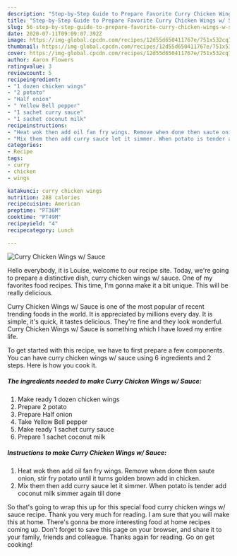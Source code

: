 ```yaml
---
description: "Step-by-Step Guide to Prepare Favorite Curry Chicken Wings w/ Sauce"
title: "Step-by-Step Guide to Prepare Favorite Curry Chicken Wings w/ Sauce"
slug: 56-step-by-step-guide-to-prepare-favorite-curry-chicken-wings-w-sauce
date: 2020-07-11T09:09:07.392Z
image: https://img-global.cpcdn.com/recipes/12d55d650411767e/751x532cq70/curry-chicken-wings-w-sauce-recipe-main-photo.jpg
thumbnail: https://img-global.cpcdn.com/recipes/12d55d650411767e/751x532cq70/curry-chicken-wings-w-sauce-recipe-main-photo.jpg
cover: https://img-global.cpcdn.com/recipes/12d55d650411767e/751x532cq70/curry-chicken-wings-w-sauce-recipe-main-photo.jpg
author: Aaron Flowers
ratingvalue: 3
reviewcount: 5
recipeingredient:
- "1 dozen chicken wings"
- "2 potato"
- "Half onion"
- " Yellow Bell pepper"
- "1 sachet curry sauce"
- "1 sachet coconut milk"
recipeinstructions:
- "Heat wok then add oil fan fry wings. Remove when done then saute onion, stir fry potato until it turns golden brown add in chicken."
- "Mix them then add curry sauce let it simmer. When potato is tender add coconut milk simmer again till done"
categories:
- Recipe
tags:
- curry
- chicken
- wings

katakunci: curry chicken wings 
nutrition: 288 calories
recipecuisine: American
preptime: "PT36M"
cooktime: "PT49M"
recipeyield: "4"
recipecategory: Lunch

---
```



![Curry Chicken Wings w/ Sauce](https://img-global.cpcdn.com/recipes/12d55d650411767e/751x532cq70/curry-chicken-wings-w-sauce-recipe-main-photo.jpg)

Hello everybody, it is Louise, welcome to our recipe site. Today, we're going to prepare a distinctive dish, curry chicken wings w/ sauce. One of my favorites food recipes. This time, I'm gonna make it a bit unique. This will be really delicious.



Curry Chicken Wings w/ Sauce is one of the most popular of recent trending foods in the world. It is appreciated by millions every day. It is simple, it's quick, it tastes delicious. They're fine and they look wonderful. Curry Chicken Wings w/ Sauce is something which I have loved my entire life.


To get started with this recipe, we have to first prepare a few components. You can have curry chicken wings w/ sauce using 6 ingredients and 2 steps. Here is how you cook it.

<!--inarticleads1-->

##### The ingredients needed to make Curry Chicken Wings w/ Sauce:

1. Make ready 1 dozen chicken wings
1. Prepare 2 potato
1. Prepare Half onion
1. Take  Yellow Bell pepper
1. Make ready 1 sachet curry sauce
1. Prepare 1 sachet coconut milk




<!--inarticleads2-->

##### Instructions to make Curry Chicken Wings w/ Sauce:

1. Heat wok then add oil fan fry wings. Remove when done then saute onion, stir fry potato until it turns golden brown add in chicken.
1. Mix them then add curry sauce let it simmer. When potato is tender add coconut milk simmer again till done




So that's going to wrap this up for this special food curry chicken wings w/ sauce recipe. Thank you very much for reading. I am sure that you will make this at home. There's gonna be more interesting food at home recipes coming up. Don't forget to save this page on your browser, and share it to your family, friends and colleague. Thanks again for reading. Go on get cooking!
